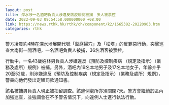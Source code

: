 ```yaml
---
layout: post
title: 深水埗一名酒吧負責人涉違反防疫規例被捕　多人被票控
date: 2022-09-03 09:54:58.000000000 +08:00
link: https://news.rthk.hk/rthk/ch/component/k2/1665382-20220903.htm
categories: rthk
---
```


警方凌晨約4時在深水埗展開代號「犁庭掃穴」及「松塔」的反罪惡行動，突擊巡查大南街一間酒吧，一名酒吧負責人被捕，36名酒客被票控。

行動中，一名43歲姓林男負責人涉嫌違反《預防及控制疾病 （規定及指示）（業務及處所）規例》被捕。另外，酒吧內19名本地男子及17名本地女子，年齡介乎20至52歲，則涉嫌違反《預防及控制疾病（規定及指示）（業務及處所）規例》，警員向他們發出定額罰款通知書。

該名被捕男負責人現正被扣留調查。該違例處所亦須關閉7天。警方會繼續於區內加強巡查，並強調會在不予警告情況下，向違例人士進行執法行動。
